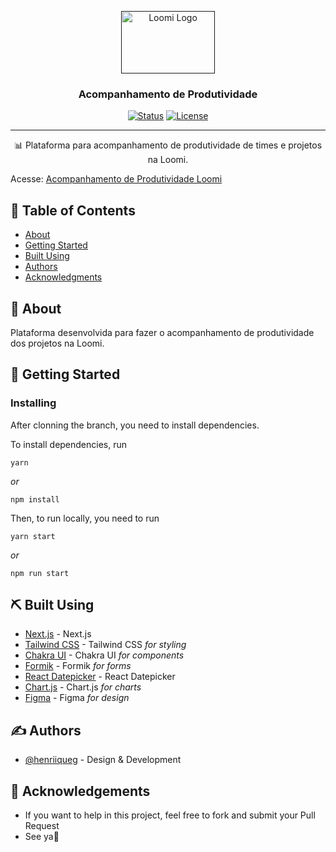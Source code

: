 <p align="center">
  <a href="" rel="noopener">
 <img width=150px height=100px src="https://avatars.githubusercontent.com/u/68288528?s=200&v=4" alt="Loomi Logo"></a>
</p>

<h3 align="center">Acompanhamento de Produtividade</h3>

<div align="center">

  [![Status](https://img.shields.io/badge/status-active-success.svg)]()
  [![License](https://img.shields.io/badge/license-MIT-blue.svg)](/LICENSE)

</div>

---

<p align="center"> 📊 Plataforma para acompanhamento de produtividade de times e projetos na Loomi.
    <br>
</p>

<p>Acesse: <a href="https://acompanhamento-de-produtividade.vercel.app/" target="_blank">Acompanhamento de Produtividade Loomi</a></p>

## 📝 Table of Contents
- [About](#about)
- [Getting Started](#getting_started)
- [Built Using](#built_using)
- [Authors](#authors)
- [Acknowledgments](#acknowledgement)

## 🧐 About <a name = "about"></a>
Plataforma desenvolvida para fazer o acompanhamento de produtividade dos projetos na Loomi.

## 🏁 Getting Started <a name = "getting_started"></a>

### Installing
After clonning the branch, you need to install dependencies.

To install dependencies, run

```
yarn
```

_or_

```
npm install
```

Then, to run locally, you need to run

```
yarn start
```

_or_

```
npm run start
```

## ⛏️ Built Using <a name = "built_using"></a>

- [Next.js](nextjs.org/) - Next.js
- [Tailwind CSS](tailwindcss.com/) - Tailwind CSS _for styling_
- [Chakra UI](https://chakra-ui.com/) - Chakra UI _for components_
- [Formik](formik.org/) - Formik _for forms_
- [React Datepicker](reactdatepicker.com/) - React Datepicker
- [Chart.js](https://www.chartjs.org) - Chart.js _for charts_
- [Figma](figma.com/) - Figma _for design_

## ✍️ Authors <a name = "authors"></a>
- [@henriiqueg](https://github.com/henriiqueg) - Design & Development

## 🎉 Acknowledgements <a name = "acknowledgement"></a>
- If you want to help in this project, feel free to fork and submit your Pull Request
- See ya👋
